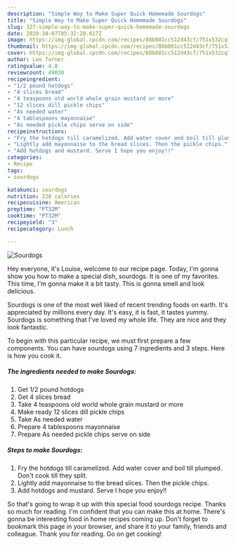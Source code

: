 ```yaml
---
description: "Simple Way to Make Super Quick Homemade Sourdogs"
title: "Simple Way to Make Super Quick Homemade Sourdogs"
slug: 327-simple-way-to-make-super-quick-homemade-sourdogs
date: 2020-10-07T05:32:28.617Z
image: https://img-global.cpcdn.com/recipes/88b081cc512d43cf/751x532cq70/sourdogs-recipe-main-photo.jpg
thumbnail: https://img-global.cpcdn.com/recipes/88b081cc512d43cf/751x532cq70/sourdogs-recipe-main-photo.jpg
cover: https://img-global.cpcdn.com/recipes/88b081cc512d43cf/751x532cq70/sourdogs-recipe-main-photo.jpg
author: Leo Turner
ratingvalue: 4.8
reviewcount: 49030
recipeingredient:
- "1/2 pound hotdogs"
- "4 slices bread"
- "4 teaspoons old world whole grain mustard or more"
- "12 slices dill pickle chips"
- "As needed water"
- "4 tablespoons mayonnaise"
- "As needed pickle chips serve on side"
recipeinstructions:
- "Fry the hotdogs till caramelized. Add water cover and boil till plumped. Don&#39;t cook till they split."
- "Lightly add mayonnaise to the bread slices. Then the pickle chips."
- "Add hotdogs and mustard. Serve I hope you enjoy!!"
categories:
- Recipe
tags:
- sourdogs

katakunci: sourdogs 
nutrition: 228 calories
recipecuisine: American
preptime: "PT32M"
cooktime: "PT32M"
recipeyield: "3"
recipecategory: Lunch

---
```



![Sourdogs](https://img-global.cpcdn.com/recipes/88b081cc512d43cf/751x532cq70/sourdogs-recipe-main-photo.jpg)

Hey everyone, it's Louise, welcome to our recipe page. Today, I'm gonna show you how to make a special dish, sourdogs. It is one of my favorites. This time, I'm gonna make it a bit tasty. This is gonna smell and look delicious.

Sourdogs is one of the most well liked of recent trending foods on earth. It's appreciated by millions every day. It's easy, it is fast, it tastes yummy. Sourdogs is something that I've loved my whole life. They are nice and they look fantastic.




To begin with this particular recipe, we must first prepare a few components. You can have sourdogs using 7 ingredients and 3 steps. Here is how you cook it.

<!--inarticleads1-->

##### The ingredients needed to make Sourdogs:

1. Get 1/2 pound hotdogs
1. Get 4 slices bread
1. Take 4 teaspoons old world whole grain mustard or more
1. Make ready 12 slices dill pickle chips
1. Take As needed water
1. Prepare 4 tablespoons mayonnaise
1. Prepare As needed pickle chips serve on side




<!--inarticleads2-->

##### Steps to make Sourdogs:

1. Fry the hotdogs till caramelized. Add water cover and boil till plumped. Don&#39;t cook till they split.
1. Lightly add mayonnaise to the bread slices. Then the pickle chips.
1. Add hotdogs and mustard. Serve I hope you enjoy!!




So that's going to wrap it up with this special food sourdogs recipe. Thanks so much for reading. I'm confident that you can make this at home. There's gonna be interesting food in home recipes coming up. Don't forget to bookmark this page in your browser, and share it to your family, friends and colleague. Thank you for reading. Go on get cooking!
